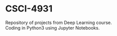 # CSCI-4931

Repository of projects from Deep Learning course.  
Coding in Python3 using Jupyter Notebooks.
